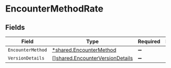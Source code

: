 # EncounterMethodRate


## Fields

| Field                                                                                     | Type                                                                                      | Required                                                                                  | Description                                                                               |
| ----------------------------------------------------------------------------------------- | ----------------------------------------------------------------------------------------- | ----------------------------------------------------------------------------------------- | ----------------------------------------------------------------------------------------- |
| `EncounterMethod`                                                                         | [*shared.EncounterMethod](../../../pkg/models/shared/encountermethod.md)                  | :heavy_minus_sign:                                                                        | N/A                                                                                       |
| `VersionDetails`                                                                          | [][shared.EncounterVersionDetails](../../../pkg/models/shared/encounterversiondetails.md) | :heavy_minus_sign:                                                                        | N/A                                                                                       |